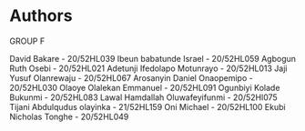 # Authors
GROUP F

David Bakare - 20/52HL039
Ibeun babatunde Israel - 20/52HL059
Agbogun Ruth Osebi - 20/52HL021
Adetunji Ifedolapo Motunrayo - 20/52HL013
Jaji Yusuf Olanrewaju - 20/52HL067
Arosanyin Daniel Onaopemipo - 20/52HL030
Olaoye Olalekan Emmanuel - 20/52HL091
Ogunbiyi Kolade Bukunmi - 20/52HL083
Lawal Hamdallah Oluwafeyifunmi - 20/52Hl075
Tijani Abdulqudus olayinka - 21/52HL159
Oni Michael - 20/52HL100
Ekubi Nicholas Tonghe - 20/52HL049
